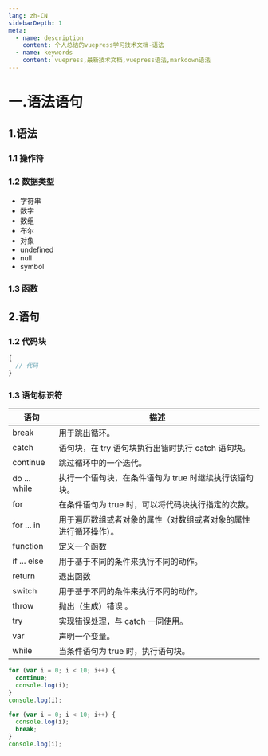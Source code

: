 ```yaml
---
lang: zh-CN
sidebarDepth: 1
meta:
  - name: description
    content: 个人总结的vuepress学习技术文档-语法
  - name: keywords
    content: vuepress,最新技术文档,vuepress语法,markdown语法
---
```


# 一.语法语句

## 1.语法

### 1.1 操作符

### 1.2 数据类型

- 字符串
- 数字
- 数组
- 布尔
- 对象
- undefined
- null
- symbol

### 1.3 函数

## 2.语句

### 1.2 代码块

```js
{
  // 代码
}
```

### 1.3 语句标识符

| 语句         | 描述                                                             |
| ------------ | ---------------------------------------------------------------- |
| break        | 用于跳出循环。                                                   |
| catch        | 语句块，在 try 语句块执行出错时执行 catch 语句块。               |
| continue     | 跳过循环中的一个迭代。                                           |
| do ... while | 执行一个语句块，在条件语句为 true 时继续执行该语句块。           |
| for          | 在条件语句为 true 时，可以将代码块执行指定的次数。               |
| for ... in   | 用于遍历数组或者对象的属性（对数组或者对象的属性进行循环操作）。 |
| function     | 定义一个函数                                                     |
| if ... else  | 用于基于不同的条件来执行不同的动作。                             |
| return       | 退出函数                                                         |
| switch       | 用于基于不同的条件来执行不同的动作。                             |
| throw        | 抛出（生成）错误 。                                              |
| try          | 实现错误处理，与 catch 一同使用。                                |
| var          | 声明一个变量。                                                   |
| while        | 当条件语句为 true 时，执行语句块。                               |

```js
for (var i = 0; i < 10; i++) {
  continue;
  console.log(i);
}
console.log(i);

```
```js
for (var i = 0; i < 10; i++) {
  console.log(i);
  break;
}
console.log(i);

```
